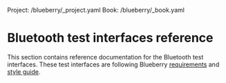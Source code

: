 Project: /blueberry/_project.yaml
Book: /blueberry/_book.yaml

# Bluetooth test interfaces reference

This section contains reference documentation for the Bluetooth test interfaces.
These test interfaces are following Blueberry [requirements](
/blueberry/guides/bt-test-interfaces/overview) and [style guide](
/blueberry/guides/bt-test-interfaces/style-guide).
